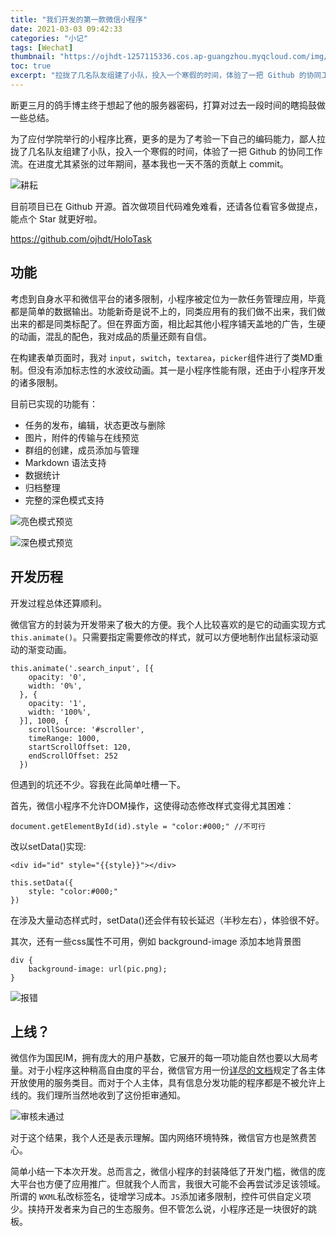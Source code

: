 ```yaml
---
title: "我们开发的第一款微信小程序"
date: 2021-03-03 09:42:33
categories: "小记"
tags: [Wechat]
thumbnail: "https://ojhdt-1257115336.cos.ap-guangzhou.myqcloud.com/img/20210304/0.png"
toc: true
excerpt: "拉拢了几名队友组建了小队，投入一个寒假的时间，体验了一把 Github 的协同工作流。"
---
```


断更三月的鸽手博主终于想起了他的服务器密码，打算对过去一段时间的瞎捣鼓做一些总结。

为了应付学院举行的小程序比赛，更多的是为了考验一下自己的编码能力，鄙人拉拢了几名队友组建了小队，投入一个寒假的时间，体验了一把 Github 的协同工作流。在进度尤其紧张的过年期间，基本我也一天不落的贡献上 commit。

![耕耘](https://ojhdt-1257115336.cos.ap-guangzhou.myqcloud.com/img/20210304/1.png)

目前项目已在 Github 开源。首次做项目代码难免难看，还请各位看官多做提点，能点个 Star 就更好啦。

https://github.com/ojhdt/HoloTask

## 功能

考虑到自身水平和微信平台的诸多限制，小程序被定位为一款任务管理应用，毕竟都是简单的数据输出。功能新奇是说不上的，同类应用有的我们做不出来，我们做出来的都是同类标配了。但在界面方面，相比起其他小程序铺天盖地的广告，生硬的动画，混乱的配色，我对成品的质量还颇有自信。

在构建表单页面时，我对 `input`，`switch`，`textarea`，`picker`组件进行了类MD重制。但没有添加标志性的水波纹动画。其一是小程序性能有限，还由于小程序开发的诸多限制。

目前已实现的功能有：

- 任务的发布，编辑，状态更改与删除
- 图片，附件的传输与在线预览
- 群组的创建，成员添加与管理
- Markdown 语法支持
- 数据统计
- 归档整理
- 完整的深色模式支持

![亮色模式预览](https://ojhdt-1257115336.cos.ap-guangzhou.myqcloud.com/img/20210304/light.png)

![深色模式预览](https://ojhdt-1257115336.cos.ap-guangzhou.myqcloud.com/img/20210304/dark.png)

## 开发历程

开发过程总体还算顺利。

微信官方的封装为开发带来了极大的方便。我个人比较喜欢的是它的动画实现方式`this.animate()`。只需要指定需要修改的样式，就可以方便地制作出鼠标滚动驱动的渐变动画。
```
this.animate('.search_input', [{
    opacity: '0',
    width: '0%',
  }, {
    opacity: '1',
    width: '100%',
  }], 1000, {
    scrollSource: '#scroller',
    timeRange: 1000,
    startScrollOffset: 120,
    endScrollOffset: 252
  })
```

但遇到的坑还不少。容我在此简单吐槽一下。

首先，微信小程序不允许DOM操作，这使得动态修改样式变得尤其困难：
```
document.getElementById(id).style = "color:#000;" //不可行
```
改以setData()实现:
```
<div id="id" style="{{style}}"></div>
```

```
this.setData({
    style: "color:#000;"
})
```
在涉及大量动态样式时，setData()还会伴有较长延迟（半秒左右），体验很不好。

其次，还有一些css属性不可用，例如 background-image 添加本地背景图
```
div {
    background-image: url(pic.png);
}
```

![报错](https://ojhdt-1257115336.cos.ap-guangzhou.myqcloud.com/img/20210304/2.jpg)

## 上线？

微信作为国民IM，拥有庞大的用户基数，它展开的每一项功能自然也要以大局考量。对于小程序这种稍高自由度的平台，微信官方用一份[详尽的文档](https://developers.weixin.qq.com/miniprogram/product/material/#%E4%B8%AA%E4%BA%BA%E4%B8%BB%E4%BD%93%E5%B0%8F%E7%A8%8B%E5%BA%8F%E5%BC%80%E6%94%BE%E7%9A%84%E6%9C%8D%E5%8A%A1%E7%B1%BB%E7%9B%AE)规定了各主体开放使用的服务类目。而对于个人主体，具有信息分发功能的程序都是不被允许上线的。我们理所当然地收到了这份拒审通知。

![审核未通过](https://ojhdt-1257115336.cos.ap-guangzhou.myqcloud.com/img/20210304/3.png)

对于这个结果，我个人还是表示理解。国内网络环境特殊，微信官方也是煞费苦心。

简单小结一下本次开发。总而言之，微信小程序的封装降低了开发门槛，微信的庞大平台也方便了应用推广。但就我个人而言，我很大可能不会再尝试涉足该领域。所谓的 `WXML`私改标签名，徒增学习成本。`JS`添加诸多限制，控件可供自定义项少。挟持开发者来为自己的生态服务。但不管怎么说，小程序还是一块很好的跳板。